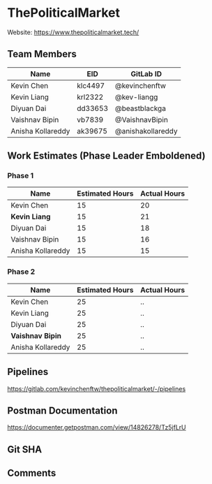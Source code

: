 # ThePoliticalMarket

Website: https://www.thepoliticalmarket.tech/ 


## Team Members
| Name | EID | GitLab ID |
| ------ | ------ | ----- |
| Kevin Chen | klc4497 | @kevinchenftw |
| Kevin Liang | krl2322 | @kev-liangg |
| Diyuan Dai | dd33653 | @beastblackga | 
| Vaishnav Bipin | vb7839 | @VaishnavBipin |
| Anisha Kollareddy | ak39675 | @anishakollareddy | 

## Work Estimates (Phase Leader Emboldened)
### Phase 1
| Name | Estimated Hours | Actual Hours | 
|----- | ----- | -----|
| Kevin Chen | 15 | 20 |
| **Kevin Liang** | 15 | 21 |
| Diyuan Dai | 15 | 18 | 
| Vaishnav Bipin | 15 | 16 |
| Anisha Kollareddy | 15 | 15 |  

### Phase 2
| Name | Estimated Hours | Actual Hours | 
|----- | ----- | -----|
| Kevin Chen | 25 | .. |
| Kevin Liang | 25 | .. |
| Diyuan Dai | 25 | .. | 
| **Vaishnav Bipin** | 25 | .. |
| Anisha Kollareddy | 25 | .. |  

## Pipelines

https://gitlab.com/kevinchenftw/thepoliticalmarket/-/pipelines  

## Postman Documentation

https://documenter.getpostman.com/view/14826278/Tz5jfLrU

## Git SHA

## Comments
